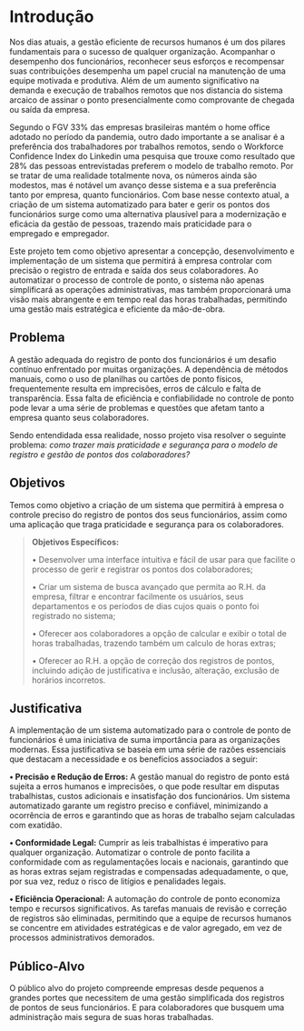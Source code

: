 # Introdução

Nos dias atuais, a gestão eficiente de recursos humanos é um dos pilares fundamentais para o sucesso de qualquer organização. Acompanhar o desempenho dos funcionários, reconhecer seus esforços e recompensar suas contribuições desempenha um papel crucial na manutenção de uma equipe motivada e produtiva. Além de um aumento significativo na demanda e execução de trabalhos remotos que nos distancia do sistema arcaico de assinar o ponto presencialmente como comprovante  de chegada ou saída da empresa. 

Segundo o FGV 33% das empresas brasileiras mantém o home office adotado no período da pandemia, outro dado importante a se analisar é a preferência dos trabalhadores por trabalhos remotos, sendo o Workforce Confidence Index do Linkedin uma pesquisa que trouxe como resultado que 28% das pessoas entrevistadas preferem o modelo de trabalho remoto. Por se tratar de uma realidade totalmente nova, os números ainda são modestos, mas é notável um avanço desse sistema e a sua preferência tanto por empresa, quanto funcionários. Com base nesse contexto atual, a criação de um sistema automatizado para bater e gerir os pontos dos funcionários surge como uma alternativa plausível para a modernização e eficácia da gestão de pessoas, trazendo mais praticidade para o empregado e empregador. 

Este projeto tem como objetivo apresentar a concepção, desenvolvimento e implementação de um sistema que permitirá à empresa controlar com precisão o registro de entrada e saída dos seus colaboradores. Ao automatizar o processo de controle de ponto, o sistema não apenas simplificará as operações administrativas, mas também proporcionará uma visão mais abrangente e em tempo real das horas trabalhadas, permitindo uma gestão mais estratégica e eficiente da mão-de-obra.

## Problema
A gestão adequada do registro de ponto dos funcionários é um desafio contínuo enfrentado por muitas organizações. A dependência de métodos manuais, como o uso de planilhas ou cartões de ponto físicos, frequentemente resulta em imprecisões, erros de cálculo e falta de transparência. Essa falta de eficiência e confiabilidade no controle de ponto pode levar a uma série de problemas e questões que afetam tanto a empresa quanto seus colaboradores.

Sendo entendidada essa realidade, nosso projeto visa resolver o seguinte problema: *como trazer mais praticidade e segurança para o modelo de registro e gestão de pontos dos colaboradores?*

## Objetivos

Temos como objetivo a criação de um sistema que permitirá à empresa o controle preciso do registro de pontos dos seus funcionários, assim como uma aplicação que traga praticidade e segurança para os colaboradores. 

>**Objetivos Específicos:**
>
>• Desenvolver uma interface intuitiva e fácil de usar para que facilite o processo de gerir e registrar os pontos dos colaboradores;
> 
>• Criar um sistema de busca avançado que permita ao R.H. da empresa, filtrar e encontrar facilmente os usuários, seus departamentos e os períodos de dias cujos quais o ponto foi registrado no sistema;
>
>• Oferecer aos colaboradores a opção de calcular e exibir o total de horas trabalhadas, trazendo também um calculo de horas extras;
>
>• Oferecer ao R.H. a opção de correção dos registros de pontos, incluindo adição de justificativa e inclusão, alteração, exclusão de horários incorretos.

## Justificativa

A implementação de um sistema automatizado para o controle de ponto de funcionários é uma iniciativa de suma importância para as organizações modernas. Essa justificativa se baseia em uma série de razões essenciais que destacam a necessidade e os benefícios associados a seguir:

**• Precisão e Redução de Erros:** A gestão manual do registro de ponto está sujeita a erros humanos e imprecisões, o que pode resultar em disputas trabalhistas, custos adicionais e insatisfação dos funcionários. Um sistema automatizado garante um registro preciso e confiável, minimizando a ocorrência de erros e garantindo que as horas de trabalho sejam calculadas com exatidão.

**• Conformidade Legal:** Cumprir as leis trabalhistas é imperativo para qualquer organização. Automatizar o controle de ponto facilita a conformidade com as regulamentações locais e nacionais, garantindo que as horas extras sejam registradas e compensadas adequadamente, o que, por sua vez, reduz o risco de litígios e penalidades legais.

**• Eficiência Operacional:** A automação do controle de ponto economiza tempo e recursos significativos. As tarefas manuais de revisão e correção de registros são eliminadas, permitindo que a equipe de recursos humanos se concentre em atividades estratégicas e de valor agregado, em vez de processos administrativos demorados.

## Público-Alvo

O público alvo do projeto compreende empresas desde pequenos a grandes portes que necessitem de uma gestão simplificada dos registros de pontos de seus funcionários. E para colaboradores que busquem uma administração mais segura de suas horas trabalhadas.  

